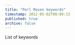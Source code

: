 ```yaml
---
title: "Perl Maven keywords"
timestamp: 2012-05-02T00:00:13
published: true
archive: false
---
```


List of keywords
